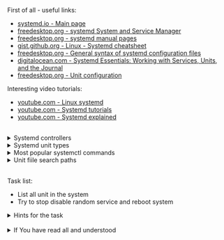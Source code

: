 First of all - useful links:

- [systemd.io - Main page](https://systemd.io/)
- [freedesktop.org - systemd System and Service Manager](https://link.org/)
- [freedesktop.org - systemd manual pages](https://www.freedesktop.org/software/systemd/man/)
- [gist.github.org - Linux - Systemd cheatsheet](https://gist.github.com/mbodo/8f87c96ce11e91f80fbf6175412a2206)
- [freedesktop.org - General syntax of systemd configuration files](https://www.freedesktop.org/software/systemd/man/systemd.syntax.html)
- [digitalocean.com - Systemd Essentials: Working with Services, Units, and the Journal](https://www.digitalocean.com/community/tutorials/systemd-essentials-working-with-services-units-and-the-journal)
- [freedesktop.org - Unit configuration](https://www.freedesktop.org/software/systemd/man/systemd.unit.html#)

Interesting video tutorials:
- [youtube.com - Linux systemd](https://www.youtube.com/watch?v=N1vgvhiyq0E&list=PLtK75qxsQaMKPbuVpGuqUQYRiTwTAmqeI)
- [youtube.com - Systemd tutorials](https://www.youtube.com/watch?v=KftuGM_ylKg&list=PL6IQ3nFZzWfpKKWfZMRxiuEBwqQBwjzS1)
- [youtube.com - Systemd explained](https://www.youtube.com/playlist?list=PLtK75qxsQaMKPbuVpGuqUQYRiTwTAmqeI)
<br>
<details><summary>Systemd controllers</summary>
<pre>
  <a href="https://www.freedesktop.org/software/systemd/man/bootctl.html">bootctl</a>     — Control EFI firmware boot settings and manage boot loader
  <a href="https://www.freedesktop.org/software/systemd/man/busctl.html">busctl</a>      — Introspect the bus
  <a href="https://www.freedesktop.org/software/systemd/man/coredumpctl.html">coredumpctl</a> — Retrieve and process saved core dumps and metadata
  <a href="https://www.freedesktop.org/software/systemd/man/homectl.html">homectl</a>     — Create, remove, change or inspect home directories
  <a href="https://www.freedesktop.org/software/systemd/man/hostnamectl.html">hostnamectl</a> — Control the system hostname
  <a href="https://www.freedesktop.org/software/systemd/man/journalctl.html">journalctl</a>  — Print log entries from the systemd journal
  <a href="https://www.freedesktop.org/software/systemd/man/localectl.html">localectl</a>   — Control the system locale and keyboard layout settings
  <a href="https://www.freedesktop.org/software/systemd/man/loginctl.html">loginctl</a>    — Control the systemd login manager
  <a href="https://www.freedesktop.org/software/systemd/man/machinectl.html">machinectl</a>  — Control the systemd machine manager
  <a href="https://www.freedesktop.org/software/systemd/man/networkctl.html">networkctl</a>  — Query the status of network links
  <a href="https://www.freedesktop.org/software/systemd/man/oomctl.html">oomctl</a>      — Analyze the state stored in systemd-oomd
  <a href="https://www.freedesktop.org/software/systemd/man/portablectl.html">portablectl</a> — Attach, detach or inspect portable service images
  <a href="https://www.freedesktop.org/software/systemd/man/resolvectl.html">resolvectl</a>  — Resolve domain names, IPV4 and IPv6 addresses, DNS resource records, and services; introspect and reconfigure the DNS resolver
  <a href="https://www.freedesktop.org/software/systemd/man/systemctl.html">systemctl</a>   — Control the systemd system and service manager
  <a href="https://www.freedesktop.org/software/systemd/man/timedatectl.html">timedatectl</a> — Control the system time and date
  <a href="https://www.freedesktop.org/software/systemd/man/userdbctl.html">userdbctl</a>   — Inspect users, groups and group memberships
</pre>
</details>
<details><summary>Systemd unit types</summary>
<pre>
  <strong>Service units</strong>  - start and control daemons and the processes they consist of. More details in <strong>systemd.service(5)</strong>.
  <strong>Socket units</strong>   - encapsulate local IPC or network sockets in the system, useful for socket-based activation. More details in <strong>systemd.socket(5)</strong>, for details on socket-based activation and other forms of activation, see <strong>daemon(7)</strong>.
  <strong>Target units</strong>   - group units, or provide well-known synchronization points during boot-up. More details in <strong>systemd.target(5)</strong>.
  <strong>Device units</strong>   - expose kernel devices in systemd and may be used to implement device-based activation. For details, see <strong>systemd.device(5)</strong>.
  <strong>Mount units</strong>    - control mount points in the file system, for details see <strong>systemd.mount(5)</strong>.
  <strong>Automount units</strong> - provide automount capabilities, for on-demand mounting of file systems as well as parallelized boot-up. See <strong>systemd.automount(5)</strong>.
  <strong>Timer units</strong>    - trigger activation of other units based on timers. More details in <strong>systemd.timer(5)</strong>.
  <strong>Swap units</strong>     - encapsulate memory swap partitions or files of the operating system. More details in <strong>systemd.swap(5)</strong>.
  <strong>Path units</strong>     - activate other services when file system objects change or are modified. More details in <strong>systemd.path(5)</strong>.
  <strong>Slice units</strong>    - manage system processes (such as service and scope units) in a hierarchical tree for resource management purposes. More details in <strong>systemd.slice(5)</strong>.
  <strong>Scope units</strong>    - manage foreign processes instead of starting them as well. More details in <strong>systemd.scope(5)</strong>.
</pre>
</details>
<details><summary>Most popular systemctl commands</summary>
<pre>
    $ systemctl list-units
    $ systemctl status one-of-this.service
    $ systemctl cat nginx.service
    $ sudo systemctl edit --full nginx.service
    $ sudo systemctl disable some_service
    $ journalctl -fk
    $ journalctl -u nginx.service
</pre>
</details>
<details><summary>Unit fiile search paths</summary>
<pre>
  Load path when running in system mode (systemctl --system):
  <br>
  <strong>/etc/systemd/system.control</strong>  - Persistent and transient configuration created using the dbus API
  <strong>/run/systemd/system.control</strong>  - Persistent and transient configuration created using the dbus API
  <strong>/run/systemd/transient</strong>       - Dynamic configuration for transient units
  <strong>/run/systemd/generator.early</strong> - Generated units with high priority (see early-dir in systemd.generator(7))
  <strong>/etc/systemd/system</strong>          - System units created by the administrator
  <strong>/run/systemd/system</strong>          - Runtime units
  <strong>/run/systemd/generator</strong>       - Generated units with medium priority (see normal-dir in systemd.generator(7))
  <strong>/usr/local/lib/systemd/system</strong> - System units installed by the administrator
  <strong>/usr/lib/systemd/system</strong>      - System units installed by the distribution package manager
  <strong>/run/systemd/generator.late</strong>  - Generated units with low priority (see late-dir in systemd.generator(7))
  <br>
  Load path when running in user mode (systemctl --user):
  <br>
  <strong>$XDG_CONFIG_HOME/systemd/user or $HOME/.config/systemd/user</strong>  - User configuration ($XDG_CONFIG_HOME is used if set, ~/.config otherwise)
  <strong>$XDG_CONFIG_HOME/systemd/user.control or ~/.config/systemd/user.control</strong>  - Persistent and transient configuration created using the dbus API ($XDG_CONFIG_HOME is used if set, ~/.config otherwise)
  <strong>$XDG_RUNTIME_DIR/systemd/user.control</strong>    - Persistent and transient configuration created using the dbus API ($XDG_CONFIG_HOME is used if set, ~/.config otherwise)
  <strong>$XDG_RUNTIME_DIR/systemd/transient</strong>       - Dynamic configuration for transient units
  <strong>$XDG_RUNTIME_DIR/systemd/generator.early</strong> - Generated units with high priority (see early-dir in systemd.generator(7))
  <strong>$XDG_CONFIG_DIRS/systemd/user or /etc/xdg/systemd/user</strong>       - Additional configuration directories as specified by the XDG base directory specification ($XDG_CONFIG_DIRS is used if set, /etc/xdg otherwise)
  <strong>/etc/systemd/user</strong>                        - User units created by the administrator
  <strong>$XDG_RUNTIME_DIR/systemd/user</strong>            - Runtime units (only used when $XDG_RUNTIME_DIR is set)
  <strong>/run/systemd/user</strong>                        - Runtime units
  <strong>$XDG_RUNTIME_DIR/systemd/generator</strong>       - Generated units with medium priority (see normal-dir in systemd.generator(7))
  <strong>$XDG_DATA_HOME/systemd/user or $HOME/.local/share/systemd/user</strong>                           - Units of packages that have been installed in the home directory ($XDG_DATA_HOME is used if set, ~/.local/share otherwise)
  <strong>$XDG_DATA_DIRS/systemd/user or /usr/local/share/systemd/user and /usr/share/systemd/user</strong> - Additional data directories as specified by the XDG base directory specification ($XDG_DATA_DIRS is used if set, /usr/local/share and /usr/share otherwise)
  <strong>$dir/systemd/user</strong>                        - for each $dir in $XDG_DATA_DIRS	Additional locations for installed user units, one for each entry in $XDG_DATA_DIRS
  <strong>/usr/local/lib/systemd/user</strong>              - User units installed by the administrator
  <strong>/usr/lib/systemd/user</strong>                    - User units installed by the distribution package manager
  <strong>$XDG_RUNTIME_DIR/systemd/generator.late</strong>  - Generated units with low priority (see late-dir in systemd.generator(7))
</pre>
</details><br>

Task list:
- List all unit in the system
- Try to stop disable random service and reboot system

<details><summary>Hints for the task</summary>
<pre>
<strong>Task 1:</strong>
  $ systemctl list-units
<br>
<strong>Task 2:</strong>
  $ sudo systemctl disable ModemManager.service
  $ sudo systemctl reboot
</pre>
</details>
<br>
<details><summary>If You have read all and understood</summary>
<pre>
`touch IReadAllAndUndnderstood`{{exec}}
</pre>
